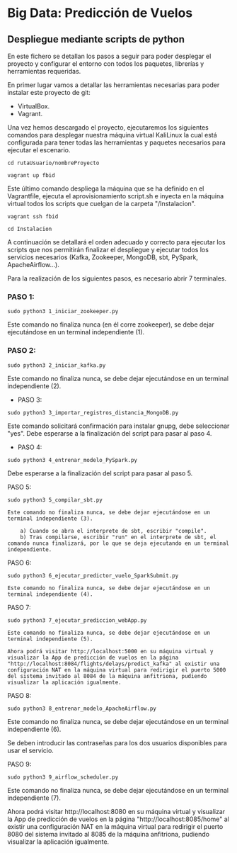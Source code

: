 # Big Data: Predicción de Vuelos
## Despliegue mediante scripts de python

En este fichero se detallan los pasos a seguir para poder desplegar el proyecto y configurar el entorno con todos los paquetes, librerías y herramientas requeridas.

En primer lugar vamos a detallar las herramientas necesarias para poder instalar este proyecto de git:
* VirtualBox.
* Vagrant.

Una vez hemos descargado el proyecto, ejecutaremos los siguientes comandos para desplegar nuestra máquina virtual KaliLinux la cual está configurada para tener todas las herramientas y paquetes necesarios para ejecutar el escenario.
```
cd rutaUsuario/nombreProyecto
```
```
vagrant up fbid
```

Este último comando despliega la máquina que se ha definido en el Vagrantfile, ejecuta el aprovisionamiento script.sh e inyecta en la máquina virtual todos los scripts que cuelgan de la carpeta "/Instalacion".
```
vagrant ssh fbid
```
```
cd Instalacion
```

A continuación se detallará el orden adecuado y correcto para ejecutar los scripts que nos permitirán finalizar el despliegue y ejecutar todos los servicios necesarios (Kafka, Zookeeper, MongoDB, sbt, PySpark, ApacheAirflow...).

Para la realización de los siguientes pasos, es necesario abrir 7 terminales.

### PASO 1:
```
sudo python3 1_iniciar_zookeeper.py
```
Este comando no finaliza nunca (en él corre zookeeper), se debe dejar ejecutándose en un terminal independiente (1).

### PASO 2:
```
sudo python3 2_iniciar_kafka.py
```
Este comando no finaliza nunca, se debe dejar ejecutándose en un terminal independiente (2).

* PASO 3:
```
sudo python3 3_importar_registros_distancia_MongoDB.py
```
Este comando solicitará confirmación para instalar gnupg, debe seleccionar "yes". Debe esperarse a la finalización del script para pasar al paso 4.

* PASO 4:
```
sudo python3 4_entrenar_modelo_PySpark.py
```
Debe esperarse a la finalización del script para pasar al paso 5.

PASO 5:
```
sudo python3 5_compilar_sbt.py
```
    Este comando no finaliza nunca, se debe dejar ejecutándose en un terminal independiente (3).

        a) Cuando se abra el interprete de sbt, escribir "compile".
        b) Tras compilarse, escribir "run" en el interprete de sbt, el comando nunca finalizará, por lo que se deja ejecutando en un terminal independiente.

PASO 6:
```
sudo python3 6_ejecutar_predictor_vuelo_SparkSubmit.py
```
    Este comando no finaliza nunca, se debe dejar ejecutándose en un terminal independiente (4).

PASO 7:
```
sudo python3 7_ejecutar_prediccion_webApp.py
```
    Este comando no finaliza nunca, se debe dejar ejecutándose en un terminal independiente (5).

    Ahora podrá visitar http://localhost:5000 en su máquina virtual y visualizar la App de predicción de vuelos en la página "http://localhost:8084/flights/delays/predict_kafka" al existir una configuración NAT en la máquina virtual para redirigir el puerto 5000 del sistema invitado al 8084 de la máquina anfitriona, pudiendo visualizar la aplicación igualmente.

PASO 8:
```
sudo python3 8_entrenar_modelo_ApacheAirflow.py
```
   Este comando no finaliza nunca, se debe dejar ejecutándose en un terminal independiente (6).

   Se deben introducir las contraseñas para los dos usuarios disponibles para usar el servicio.

PASO 9:
```
sudo python3 9_airflow_scheduler.py
```
   Este comando no finaliza nunca, se debe dejar ejecutándose en un terminal independiente (7).

   Ahora podrá visitar http://localhost:8080 en su máquina virtual y visualizar la App de predicción de vuelos en la página "http://localhost:8085/home" al existir una configuración NAT en la máquina virtual para redirigir el puerto 8080 del sistema invitado al 8085 de la máquina anfitriona, pudiendo visualizar la aplicación igualmente.


